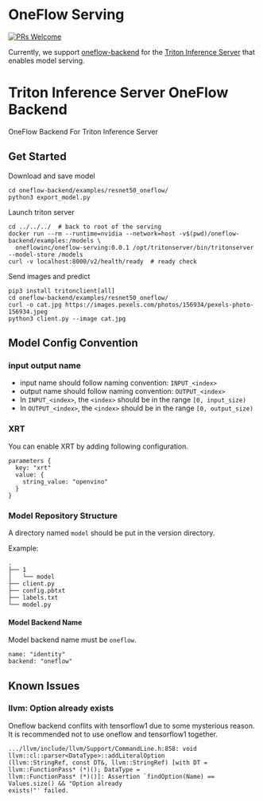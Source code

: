 # OneFlow Serving

[![PRs Welcome](https://img.shields.io/badge/PRs-welcome-brightgreen.svg)](https://github.com/Oneflow-Inc/serving/pulls)

Currently, we support [oneflow-backend](./oneflow-backend) for the [Triton Inference Server](https://github.com/triton-inference-server/server) that enables model serving.

# Triton Inference Server OneFlow Backend

OneFlow Backend For Triton Inference Server

## Get Started

Download and save model

```
cd oneflow-backend/examples/resnet50_oneflow/
python3 export_model.py
```

Launch triton server

```
cd ../../../  # back to root of the serving
docker run --rm --runtime=nvidia --network=host -v$(pwd)/oneflow-backend/examples:/models \
  oneflowinc/oneflow-serving:0.0.1 /opt/tritonserver/bin/tritonserver --model-store /models
curl -v localhost:8000/v2/health/ready  # ready check
```

Send images and predict

```
pip3 install tritonclient[all]
cd oneflow-backend/examples/resnet50_oneflow/
curl -o cat.jpg https://images.pexels.com/photos/156934/pexels-photo-156934.jpeg
python3 client.py --image cat.jpg
```

## Model Config Convention

### input output name

- input name should follow naming convention: `INPUT_<index>`
- output name should follow naming convention: `OUTPUT_<index>`
- In `INPUT_<index>`, the `<index>` should be in the range `[0, input_size)`
- In `OUTPUT_<index>`, the `<index>` should be in the range `[0, output_size)`

### XRT

You can enable XRT by adding following configuration.

```
parameters {
  key: "xrt"
  value: {
    string_value: "openvino"
  }
}
```

### Model Repository Structure

A directory named `model` should be put in the version directory.

Example:

```
.
├── 1
│   └── model
├── client.py
├── config.pbtxt
├── labels.txt
└── model.py
```

#### Model Backend Name

Model backend name must be `oneflow`.

```
name: "identity"
backend: "oneflow"
```

## Known Issues

### llvm: Option already exists

Oneflow backend conflits with tensorflow1 due to some mysterious reason. It is recommended not to use oneflow and tensorflow1 together.

```
.../llvm/include/llvm/Support/CommandLine.h:858: void llvm::cl::parser<DataType>::addLiteralOption
(llvm::StringRef, const DT&, llvm::StringRef) [with DT = llvm::FunctionPass* (*)(); DataType = 
llvm::FunctionPass* (*)()]: Assertion `findOption(Name) == Values.size() && "Option already 
exists!"' failed.
```
